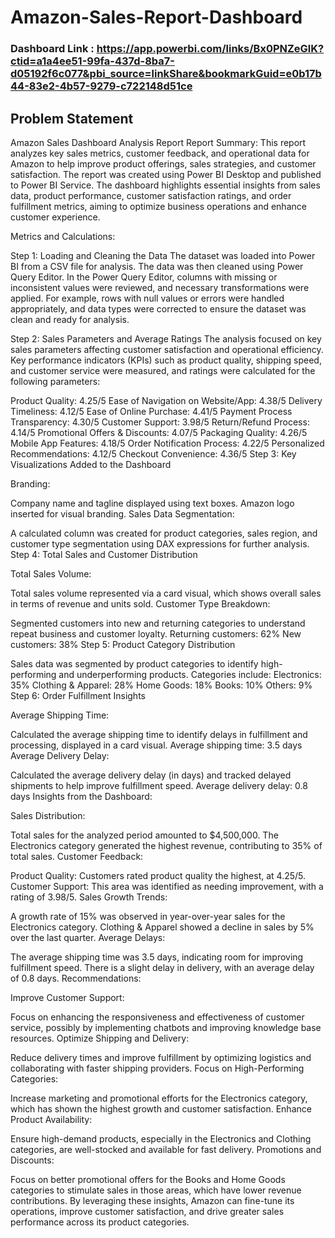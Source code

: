 # Amazon-Sales-Report-Dashboard
### Dashboard Link : https://app.powerbi.com/links/Bx0PNZeGlK?ctid=a1a4ee51-99fa-437d-8ba7-d05192f6c077&pbi_source=linkShare&bookmarkGuid=e0b17b44-83e2-4b57-9279-c722148d51ce
## Problem Statement


Amazon Sales Dashboard Analysis Report
Report Summary:
This report analyzes key sales metrics, customer feedback, and operational data for Amazon to help improve product offerings, sales strategies, and customer satisfaction. The report was created using Power BI Desktop and published to Power BI Service. The dashboard highlights essential insights from sales data, product performance, customer satisfaction ratings, and order fulfillment metrics, aiming to optimize business operations and enhance customer experience.

Metrics and Calculations:

Step 1: Loading and Cleaning the Data
The dataset was loaded into Power BI from a CSV file for analysis. The data was then cleaned using Power Query Editor. In the Power Query Editor, columns with missing or inconsistent values were reviewed, and necessary transformations were applied. For example, rows with null values or errors were handled appropriately, and data types were corrected to ensure the dataset was clean and ready for analysis.

Step 2: Sales Parameters and Average Ratings
The analysis focused on key sales parameters affecting customer satisfaction and operational efficiency. Key performance indicators (KPIs) such as product quality, shipping speed, and customer service were measured, and ratings were calculated for the following parameters:

Product Quality: 4.25/5
Ease of Navigation on Website/App: 4.38/5
Delivery Timeliness: 4.12/5
Ease of Online Purchase: 4.41/5
Payment Process Transparency: 4.30/5
Customer Support: 3.98/5
Return/Refund Process: 4.14/5
Promotional Offers & Discounts: 4.07/5
Packaging Quality: 4.26/5
Mobile App Features: 4.18/5
Order Notification Process: 4.22/5
Personalized Recommendations: 4.12/5
Checkout Convenience: 4.36/5
Step 3: Key Visualizations Added to the Dashboard

Branding:

Company name and tagline displayed using text boxes.
Amazon logo inserted for visual branding.
Sales Data Segmentation:

A calculated column was created for product categories, sales region, and customer type segmentation using DAX expressions for further analysis.
Step 4: Total Sales and Customer Distribution

Total Sales Volume:

Total sales volume represented via a card visual, which shows overall sales in terms of revenue and units sold.
Customer Type Breakdown:

Segmented customers into new and returning categories to understand repeat business and customer loyalty.
Returning customers: 62%
New customers: 38%
Step 5: Product Category Distribution

Sales data was segmented by product categories to identify high-performing and underperforming products. Categories include:
Electronics: 35%
Clothing & Apparel: 28%
Home Goods: 18%
Books: 10%
Others: 9%
Step 6: Order Fulfillment Insights

Average Shipping Time:

Calculated the average shipping time to identify delays in fulfillment and processing, displayed in a card visual.
Average shipping time: 3.5 days
Average Delivery Delay:

Calculated the average delivery delay (in days) and tracked delayed shipments to help improve fulfillment speed.
Average delivery delay: 0.8 days
Insights from the Dashboard:

Sales Distribution:

Total sales for the analyzed period amounted to $4,500,000.
The Electronics category generated the highest revenue, contributing to 35% of total sales.
Customer Feedback:

Product Quality: Customers rated product quality the highest, at 4.25/5.
Customer Support: This area was identified as needing improvement, with a rating of 3.98/5.
Sales Growth Trends:

A growth rate of 15% was observed in year-over-year sales for the Electronics category.
Clothing & Apparel showed a decline in sales by 5% over the last quarter.
Average Delays:

The average shipping time was 3.5 days, indicating room for improving fulfillment speed.
There is a slight delay in delivery, with an average delay of 0.8 days.
Recommendations:

Improve Customer Support:

Focus on enhancing the responsiveness and effectiveness of customer service, possibly by implementing chatbots and improving knowledge base resources.
Optimize Shipping and Delivery:

Reduce delivery times and improve fulfillment by optimizing logistics and collaborating with faster shipping providers.
Focus on High-Performing Categories:

Increase marketing and promotional efforts for the Electronics category, which has shown the highest growth and customer satisfaction.
Enhance Product Availability:

Ensure high-demand products, especially in the Electronics and Clothing categories, are well-stocked and available for fast delivery.
Promotions and Discounts:

Focus on better promotional offers for the Books and Home Goods categories to stimulate sales in those areas, which have lower revenue contributions.
By leveraging these insights, Amazon can fine-tune its operations, improve customer satisfaction, and drive greater sales performance across its product categories.
